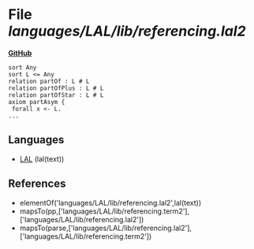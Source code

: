 # File _languages/LAL/lib/referencing.lal2_
**[GitHub](https://github.com/softlang/yas/blob/master/languages/LAL/lib/referencing.lal2)**
```
sort Any
sort L <= Any
relation partOf : L # L
relation partOfPlus : L # L
relation partOfStar : L # L
axiom partAsym {
 forall x <- L.
...
```

## Languages
* [LAL](../languages/LAL.md) (lal(text))

## References
* elementOf('languages/LAL/lib/referencing.lal2',lal(text))
* mapsTo(pp,['languages/LAL/lib/referencing.term2'],['languages/LAL/lib/referencing.lal2'])
* mapsTo(parse,['languages/LAL/lib/referencing.lal2'],['languages/LAL/lib/referencing.term2'])
